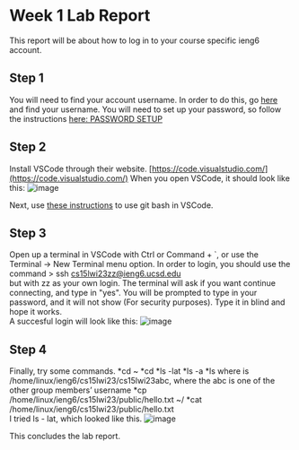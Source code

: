 # Week 1 Lab Report <br /> 

This report will be about how to log in to your course specific ieng6 account. <br />

## Step 1 <br />
You will need to find your account username. In order to do this, go [here](https://sdacs.ucsd.edu/~icc/index.php) and find your username.
You will need to set up your password, so follow the instructions [here: PASSWORD SETUP](https://docs.google.com/document/d/1hs7CyQeh-MdUfM9uv99i8tqfneos6Y8bDU0uhn1wqho/edit) <br />

## Step 2 <br />
Install VSCode through their website. [https://code.visualstudio.com/](https://code.visualstudio.com/)
When you open VSCode, it should look like this: ![image](https://user-images.githubusercontent.com/122496000/211947223-ef7e06db-b82d-4c76-a72a-07429868b147.png)
 <br />

Next, use [these instructions](https://stackoverflow.com/questions/42606837/how-do-i-use-bash-on-windows-from-the-visual-studio-code-integrated-terminal/50527994#50527994) to use git bash in VSCode. <br />

## Step 3 <br />
Open up a terminal in VSCode with Ctrl or Command + `, or use the Terminal → New Terminal menu option. 
In order to login, you should use the command > ssh cs15lwi23zz@ieng6.ucsd.edu <br /> 
but with zz as your own login. The terminal will ask if you want continue connecting, and type in "yes". 
You will be prompted to type in your password, and it will not show (For security purposes). Type it in blind and hope it works. <br />
A succesful login will look like this: ![image](https://user-images.githubusercontent.com/122496000/211947313-988632ca-d213-401e-b470-997db24011e9.png)
 <br />
## Step 4 <br />
Finally, try some commands.
*cd ~
*cd
*ls -lat
*ls -a
*ls <directory> where <directory> is /home/linux/ieng6/cs15lwi23/cs15lwi23abc, where the abc is one of the other group members’ username
*cp /home/linux/ieng6/cs15lwi23/public/hello.txt ~/
*cat /home/linux/ieng6/cs15lwi23/public/hello.txt
<br />
I tried ls - lat, which looked like this. ![image](https://user-images.githubusercontent.com/122496000/211947483-665e44b8-15ff-4f0d-ae66-468bf23bf969.png)
<br />

This concludes the lab report.
